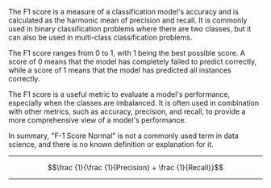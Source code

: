 The F1 score is a measure of a classification model's accuracy and is calculated as the harmonic mean of precision and recall. It is commonly used in binary classification problems where there are two classes, but it can also be used in multi-class classification problems.

The F1 score ranges from 0 to 1, with 1 being the best possible score. A score of 0 means that the model has completely failed to predict correctly, while a score of 1 means that the model has predicted all instances correctly.

The F1 score is a useful metric to evaluate a model's performance, especially when the classes are imbalanced. It is often used in combination with other metrics, such as accuracy, precision, and recall, to provide a more comprehensive view of a model's performance.

In summary, "F-1 Score Normal" is not a commonly used term in data science, and there is no known definition or explanation for it.
****
$$\frac {1}{\frac {1}{Precision} + \frac {1}{Recall}}$$
****
